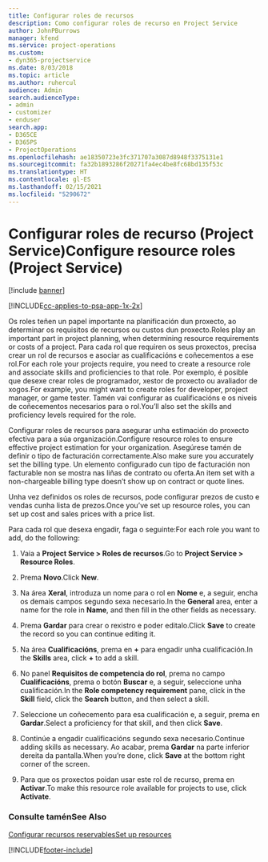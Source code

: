 ```yaml
---
title: Configurar roles de recursos
description: Como configurar roles de recurso en Project Service
author: JohnPBurrows
manager: kfend
ms.service: project-operations
ms.custom:
- dyn365-projectservice
ms.date: 8/03/2018
ms.topic: article
ms.author: ruhercul
audience: Admin
search.audienceType:
- admin
- customizer
- enduser
search.app:
- D365CE
- D365PS
- ProjectOperations
ms.openlocfilehash: ae18350723e3fc371707a3087d8948f3375131e1
ms.sourcegitcommit: fa32b1893286f20271fa4ec4be8fc68bd135f53c
ms.translationtype: HT
ms.contentlocale: gl-ES
ms.lasthandoff: 02/15/2021
ms.locfileid: "5290672"
---
```

# <a name="configure-resource-roles-project-service"></a><span data-ttu-id="d582b-103">Configurar roles de recurso (Project Service)</span><span class="sxs-lookup"><span data-stu-id="d582b-103">Configure resource roles (Project Service)</span></span>

[!include [banner](../includes/psa-now-project-operations.md)]

[!INCLUDE[cc-applies-to-psa-app-1x-2x](../includes/cc-applies-to-psa-app-1x-2x.md)]

<span data-ttu-id="d582b-104">Os roles teñen un papel importante na planificación dun proxecto, ao determinar os requisitos de recursos ou custos dun proxecto.</span><span class="sxs-lookup"><span data-stu-id="d582b-104">Roles play an important part in project planning, when determining resource requirements or costs of a project.</span></span> <span data-ttu-id="d582b-105">Para cada rol que requiren os seus proxectos, precisa crear un rol de recursos e asociar as cualificacións e coñecementos a ese rol.</span><span class="sxs-lookup"><span data-stu-id="d582b-105">For each role your projects require, you need to create a resource role and associate skills and proficiencies to that role.</span></span> <span data-ttu-id="d582b-106">Por exemplo, é posible que desexe crear roles de programador, xestor de proxecto ou avaliador de xogos.</span><span class="sxs-lookup"><span data-stu-id="d582b-106">For example, you might want to create roles for developer, project manager, or game tester.</span></span> <span data-ttu-id="d582b-107">Tamén vai configurar as cualificacións e os niveis de coñecementos necesarios para o rol.</span><span class="sxs-lookup"><span data-stu-id="d582b-107">You’ll also set the skills and proficiency levels required for the role.</span></span>  
  
 <span data-ttu-id="d582b-108">Configurar roles de recursos para asegurar unha estimación do proxecto efectiva para a súa organización.</span><span class="sxs-lookup"><span data-stu-id="d582b-108">Configure resource roles to ensure effective project estimation for your organization.</span></span>  <span data-ttu-id="d582b-109">Asegúrese tamén de definir o tipo de facturación correctamente.</span><span class="sxs-lookup"><span data-stu-id="d582b-109">Also make sure you accurately set the billing type.</span></span> <span data-ttu-id="d582b-110">Un elemento configurado cun tipo de facturación non facturable non se mostra nas liñas de contrato ou oferta.</span><span class="sxs-lookup"><span data-stu-id="d582b-110">An item set with a non-chargeable billing type doesn’t show up on contract or quote lines.</span></span>  
  
 <span data-ttu-id="d582b-111">Unha vez definidos os roles de recursos, pode configurar prezos de custo e vendas cunha lista de prezos.</span><span class="sxs-lookup"><span data-stu-id="d582b-111">Once you’ve set up resource roles, you can set up cost and sales prices with a price list.</span></span>  
  
 <span data-ttu-id="d582b-112">Para cada rol que desexa engadir, faga o seguinte:</span><span class="sxs-lookup"><span data-stu-id="d582b-112">For each role you want to add, do the following:</span></span>  
  
1.  <span data-ttu-id="d582b-113">Vaia a **Project Service > Roles de recursos**.</span><span class="sxs-lookup"><span data-stu-id="d582b-113">Go to **Project Service > Resource Roles**.</span></span>  
  
2.  <span data-ttu-id="d582b-114">Prema **Novo**.</span><span class="sxs-lookup"><span data-stu-id="d582b-114">Click **New**.</span></span>  
  
3.  <span data-ttu-id="d582b-115">Na área **Xeral**, introduza un nome para o rol en **Nome** e, a seguir, encha os demais campos segundo sexa necesario.</span><span class="sxs-lookup"><span data-stu-id="d582b-115">In the **General** area, enter a name for the role in **Name**, and then fill in the other fields as necessary.</span></span>  
  
4.  <span data-ttu-id="d582b-116">Prema **Gardar** para crear o rexistro e poder editalo.</span><span class="sxs-lookup"><span data-stu-id="d582b-116">Click **Save** to create the record so you can continue editing it.</span></span>  
  
5.  <span data-ttu-id="d582b-117">Na área **Cualificacións**, prema en **+** para engadir unha cualificación.</span><span class="sxs-lookup"><span data-stu-id="d582b-117">In the **Skills** area, click **+** to add a skill.</span></span>  
  
6.  <span data-ttu-id="d582b-118">No panel **Requisitos de competencia do rol**, prema no campo **Cualificacións**, prema o botón **Buscar** e, a seguir, seleccione unha cualificación.</span><span class="sxs-lookup"><span data-stu-id="d582b-118">In the **Role competency requirement** pane, click in the **Skill** field, click the **Search** button, and then select a skill.</span></span>  
  
7.  <span data-ttu-id="d582b-119">Seleccione un coñecemento para esa cualificación e, a seguir, prema en **Gardar**.</span><span class="sxs-lookup"><span data-stu-id="d582b-119">Select a proficiency for that skill, and then click **Save**.</span></span>  
  
8.  <span data-ttu-id="d582b-120">Continúe a engadir cualificacións segundo sexa necesario.</span><span class="sxs-lookup"><span data-stu-id="d582b-120">Continue adding skills as necessary.</span></span> <span data-ttu-id="d582b-121">Ao acabar, prema **Gardar** na parte inferior dereita da pantalla.</span><span class="sxs-lookup"><span data-stu-id="d582b-121">When you’re done, click **Save** at the bottom right corner of the screen.</span></span>  
  
9. <span data-ttu-id="d582b-122">Para que os proxectos poidan usar este rol de recurso, prema en **Activar**.</span><span class="sxs-lookup"><span data-stu-id="d582b-122">To make this resource role available for projects to use, click **Activate**.</span></span>  
  
### <a name="see-also"></a><span data-ttu-id="d582b-123">Consulte tamén</span><span class="sxs-lookup"><span data-stu-id="d582b-123">See Also</span></span>  
 [<span data-ttu-id="d582b-124">Configurar recursos reservables</span><span class="sxs-lookup"><span data-stu-id="d582b-124">Set up resources</span></span>](../psa/set-up-resources.md)


[!INCLUDE[footer-include](../includes/footer-banner.md)]